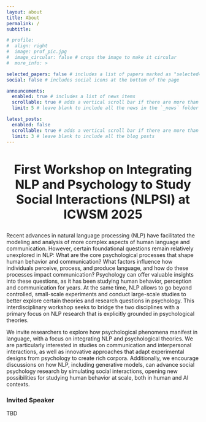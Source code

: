 ```yaml
---
layout: about
title: About
permalink: /
subtitle: 

# profile:
#  align: right
#  image: prof_pic.jpg
#  image_circular: false # crops the image to make it circular
#  more_info: >

selected_papers: false # includes a list of papers marked as "selected={true}"
social: false # includes social icons at the bottom of the page

announcements:
  enabled: true # includes a list of news items
  scrollable: true # adds a vertical scroll bar if there are more than 3 news items
  limit: 5 # leave blank to include all the news in the `_news` folder

latest_posts:
  enabled: false
  scrollable: true # adds a vertical scroll bar if there are more than 3 new posts items
  limit: 3 # leave blank to include all the blog posts
---
```


<h2 style="text-align: center; font-size: 32px">
First Workshop on Integrating NLP and Psychology to Study Social Interactions (NLPSI) at ICWSM 2025
</h2>


Recent advances in natural language processing (NLP) have facilitated the modeling and analysis of more complex aspects of human language and communication. However, certain foundational questions remain relatively unexplored in NLP: What are the core psychological processes that shape human behavior and communication? What factors influence how individuals perceive, process, and produce language, and how do these processes impact communication? Psychology can offer valuable insights into these questions, as it has been studying human behavior, perception and communication for years. At the same time, NLP allows to go beyond controlled, small-scale experiments and conduct large-scale studies to better explore certain theories and research questions in psychology. This interdisciplinary workshop seeks to bridge the two disciplines with a primary focus on NLP research that is explicitly grounded in psychological theories.

We invite researchers to explore how psychological phenomena manifest in language, with a focus on
integrating NLP and psychological theories. We are particularly interested in studies on communication and
interpersonal interactions, as well as innovative approaches that adapt experimental designs from psychology
to create rich corpora. Additionally, we encourage discussions on how NLP, including generative models, can
advance social psychology research by simulating social interactions, opening new possibilities for studying
human behavior at scale, both in human and AI contexts.


### Invited Speaker

TBD